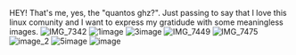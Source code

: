 HEY! That's me, yes, the "quantos ghz?". 
Just passing to say that I love this linux comunity and I want to express my gratidude with some meaningless images.
![IMG_7342](https://github.com/user-attachments/assets/26d8bf36-7946-40ff-b5c5-01df70e269e7)
![1image](https://github.com/user-attachments/assets/10895e67-3833-4f20-b1e0-b1a0326175db)
![3image](https://github.com/user-attachments/assets/828842a2-8341-492b-b52a-11235f0b33cd)
![IMG_7449](https://github.com/user-attachments/assets/a2545d4a-9e66-4993-9b72-0f82ee175145)
![IMG_7475](https://github.com/user-attachments/assets/f712d915-46df-4638-add1-3872e4e34424)
![image_2](https://github.com/user-attachments/assets/907f5182-54f8-4b53-8383-eacbafab0a04)
![5image](https://github.com/user-attachments/assets/b559c0d8-7ab2-4b52-b6da-d066ce9e1ec2)
![image](https://github.com/user-attachments/assets/18e7bcea-a509-4749-9914-965cad88e73b)

